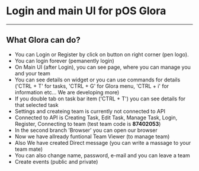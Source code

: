 # Login and main UI for pOS Glora
------
## What Glora can do?
* You can Login or Register by click on button on right corner (pen logo).
* You can login forever (pemanently login)
* On Main UI (after Login), you can see page, where you can manage you and your team
* You can see details on widget or you can use commands for details ('CTRL + T' for tasks, 'CTRL + G' for Glora menu, 'CTRL + i' for information etc... We are developing more)
* If you double tab on task bar item ('CTRL + T') you can see details for that selected task
* Settings and createing team is currently not connected to API
* Connected to API is Creating Task, Edit Task, Manage Task, Login, Register, Connecting to team (test team code is **87402053**)
* In the second branch 'Browser' you can open our browser
* Now we have allready funtional Team Viewer (to manage team)
* Also We have created Direct message (you can write a massage to your team mate)
* You can also change name, password, e-mail and you can leave a team
* Create events (public and private)
